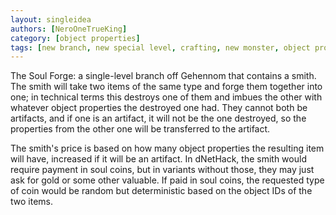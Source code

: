 ```yaml
---
layout: singleidea
authors: [NeroOneTrueKing]
category: [object properties]
tags: [new branch, new special level, crafting, new monster, object properties]
---
```

The Soul Forge: a single-level branch off Gehennom that contains a smith. The
smith will take two items of the same type and forge them together into one; in
technical terms this destroys one of them and imbues the other with whatever
object properties the destroyed one had. They cannot both be artifacts, and if
one is an artifact, it will not be the one destroyed, so the properties from
the other one will be transferred to the artifact.

The smith's price is based on how many object properties the resulting item
will have, increased if it will be an artifact. In dNetHack, the smith would
require payment in soul coins, but in variants without those, they may just ask
for gold or some other valuable. If paid in soul coins, the requested type of
coin would be random but deterministic based on the object IDs of the two
items.

